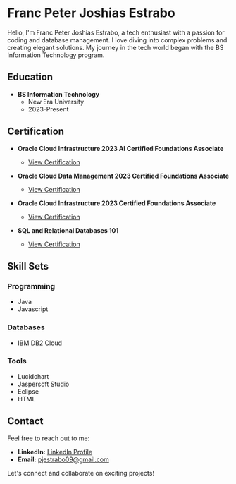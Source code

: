 # Franc Peter Joshias Estrabo

Hello, I'm Franc Peter Joshias Estrabo, a tech enthusiast with a passion for coding and database management. I love diving into complex problems and creating elegant solutions. My journey in the tech world began with the BS Information Technology program.

## Education

- **BS Information Technology**
  - New Era University
  - 2023-Present

## Certification

- **Oracle Cloud Infrastructure 2023 AI Certified Foundations Associate**
  - [View Certification](https://catalog-education.oracle.com/pls/certview/sharebadge?id=F7A34C3224397313CFE794DBFF475D000FB28BB3E187CC8F8B3F35A1EF1D7DA1&fbclid=IwAR2P2AyQ43KqVcZE9EmnZA3h-lwiMZNDxqFtzOFsVpxzNv878lmNXF2Zto4)

- **Oracle Cloud Data Management 2023 Certified Foundations Associate**
  - [View Certification](https://catalogeducation.oracle.com/pls/certview/sharebadge?id=E1834EDAAF6590B598AAFDF40785AF74933F70330BCA6211D5D9BA2331E84FE3&fbclid=IwAR0yVNvzdu6QD7rb8QgCJd83Ql87ZvtmkcVEeA-0kaQHnTKCUE66cdZvdKs)

- **Oracle Cloud Infrastructure 2023 Certified Foundations Associate**
  - [View Certification](https://catalog-education.oracle.com/pls/certview/sharebadge?id=2C040BEE89B4334AEDC3ED83F0CBA051AEE21244106E8DD12EE3F48843667528&fbclid=IwAR2aQ7uSE-COijP5N2MHcD-i5NQ1K6E-X4QiYysKC4l68r4JxnlkjmLRKdo)

- **SQL and Relational Databases 101**
  - [View Certification](https://catalog-education.oracle.com/pls/certview/sharebadge?id=2C040BEE89B4334AEDC3ED83F0CBA051AEE21244106E8DD12EE3F48843667528&fbclid=IwAR2aQ7uSE-COijP5N2MHcD-i5NQ1K6E-X4QiYysKC4l68r4JxnlkjmLRKdo)

## Skill Sets

### Programming

- Java
- Javascript

### Databases

- IBM DB2 Cloud

### Tools

- Lucidchart
- Jaspersoft Studio
- Eclipse
- HTML

## Contact

Feel free to reach out to me:

- **LinkedIn:** [LinkedIn Profile](https://www.linkedin.com/in/pj-estrabo-6389092a3/)
- **Email:** pjestrabo09@gmail.com

Let's connect and collaborate on exciting projects!
